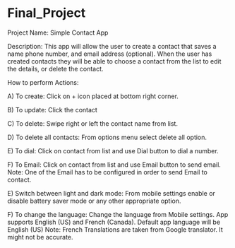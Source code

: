 # Final_Project

Project Name: Simple Contact App

Description: This app will allow the user to create a contact that saves a name phone number, and email address (optional). When the user has created contacts they
will be able to choose a contact from the list to edit the details, or delete the contact.


How to perform Actions:


  A) To create: Click on + icon placed at bottom right corner.
  
  
  B) To update: Click the contact
  
  
  C) To delete: Swipe right or left the contact name from list.
  
  
  D) To delete all contacts: From options menu select delete all option.
  
  E) To dial: Click on contact from list and use Dial button to dial a number.
  
  F) To Email: Click on contact from list and use Email button to send email. 
  Note: One of the Email has to be configured in order to send Email to contact.
  
  
  E) Switch between light and dark mode: From mobile settings enable or disable battery saver mode or any other appropriate option.
  
  F) To change the language: Change the language from Mobile settings. App supports English (US) and French (Canada). Default app language will be English (US)
      Note: French Translations are taken from Google translator. It might not be accurate. 
